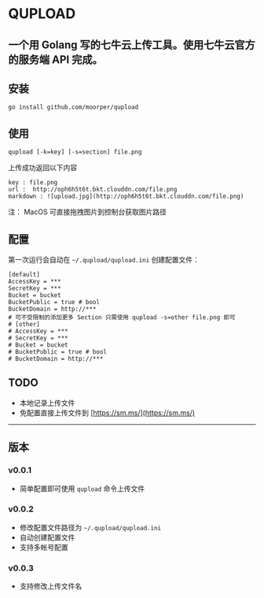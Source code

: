 # QUPLOAD

一个用 Golang 写的七牛云上传工具。使用七牛云官方的服务端 API 完成。
---

## 安装
`go install github.com/moorper/qupload`

## 使用
`qupload [-k=key] [-s=section] file.png`

上传成功返回以下内容
```
key : file.png
url :  http://oph6h5t6t.bkt.clouddn.com/file.png
markdown : ![upload.jpg](http://oph6h5t6t.bkt.clouddn.com/file.png)
```
注：
MacOS 可直接拖拽图片到控制台获取图片路径

## 配置
第一次运行会自动在 `~/.qupload/qupload.ini` 创建配置文件：
```
[default]	
AccessKey = ***
SecretKey = ***
Bucket = bucket
BucketPublic = true # bool
BucketDomain = http://***
# 可不受限制的添加更多 Section 只需使用 qupload -s=other file.png 即可
# [other]
# AccessKey = ***
# SecretKey = ***
# Bucket = bucket
# BucketPublic = true # bool
# BucketDomain = http://***
```

## TODO
* 本地记录上传文件
* 免配置直接上传文件到 [https://sm.ms/](https://sm.ms/)

---

## 版本
### v0.0.1
* 简单配置即可使用 `qupload` 命令上传文件
### v0.0.2
* 修改配置文件路径为 `~/.qupload/qupload.ini`
* 自动创建配置文件
* 支持多帐号配置
### v0.0.3
* 支持修改上传文件名
